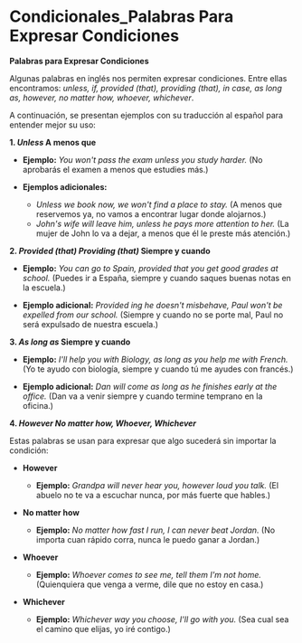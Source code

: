 # Condicionales_Palabras Para Expresar Condiciones



**Palabras para Expresar Condiciones**

Algunas palabras en inglés nos permiten expresar condiciones. Entre ellas encontramos: *unless, if, provided (that), providing (that), in case, as long as, however, no matter how, whoever, whichever*.

A continuación, se presentan ejemplos con su traducción al español para entender mejor su uso:

**1. *Unless*    A menos que**

*   **Ejemplo:** *You won't pass the exam unless you study harder.* (No aprobarás el examen a menos que estudies más.)

*   **Ejemplos adicionales:**

    *   *Unless we book now, we won't find a place to stay.* (A menos que reservemos ya, no vamos a encontrar lugar donde alojarnos.)
    *   *John's wife will leave him, unless he pays more attention to her.* (La mujer de John lo va a dejar, a menos que él le preste más atención.)

**2. *Provided (that)   Providing (that)*    Siempre y cuando**

*   **Ejemplo:** *You can go to Spain, provided that you get good grades at school.* (Puedes ir a España, siempre y cuando saques buenas notas en la escuela.)

*   **Ejemplo adicional:** *Provided ing he doesn't misbehave, Paul won't be expelled from our school.* (Siempre y cuando no se porte mal, Paul no será expulsado de nuestra escuela.)

**3. *As long as*    Siempre y cuando**

*   **Ejemplo:** *I'll help you with Biology, as long as you help me with French.* (Yo te ayudo con biología, siempre y cuando tú me ayudes con francés.)

*   **Ejemplo adicional:** *Dan will come as long as he finishes early at the office.* (Dan va a venir siempre y cuando termine temprano en la oficina.)

**4. *However   No matter how, Whoever, Whichever***

Estas palabras se usan para expresar que algo sucederá sin importar la condición:

*   **However**
    *   **Ejemplo:** *Grandpa will never hear you, however loud you talk.* (El abuelo no te va a escuchar nunca, por más fuerte que hables.)

*   **No matter how**
    *   **Ejemplo:** *No matter how fast I run, I can never beat Jordan.* (No importa cuan rápido corra, nunca le puedo ganar a Jordan.)

*   **Whoever**
    *   **Ejemplo:** *Whoever comes to see me, tell them I'm not home.* (Quienquiera que venga a verme, dile que no estoy en casa.)

*   **Whichever**
    *   **Ejemplo:** *Whichever way you choose, I'll go with you.* (Sea cual sea el camino que elijas, yo iré contigo.)
